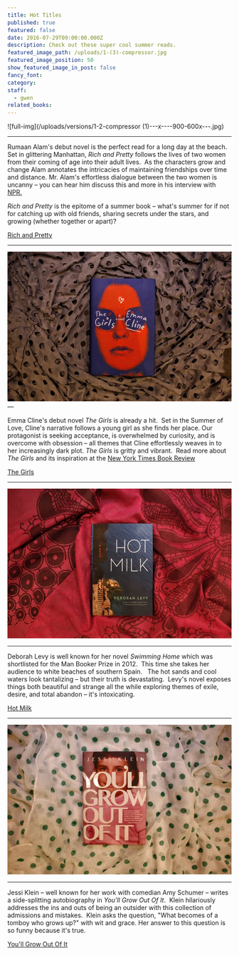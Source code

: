 ```yaml
---
title: Hot Titles
published: true
featured: false
date: 2016-07-29T09:00:00.000Z
description: Check out these super cool summer reads.
featured_image_path: /uploads/1-(3)-compressor.jpg
featured_image_position: 50
show_featured_image_in_post: false
fancy_font:
category:
staff:
  - gwen
related_books:
---
```



![full-img](/uploads/versions/1-2-compressor &#40;1&#41;---x----900-600x---.jpg)

---

Rumaan Alam's debut novel is the perfect read for a long day at the beach.&nbsp; Set in glittering Manhattan,&nbsp;*Rich and Pretty* follows the lives of two women from their coming of age into their adult lives.&nbsp; As the characters grow and change Alam annotates the intricacies of maintaining friendships over time and distance. Mr. Alam's effortless dialogue between the two women is uncanny – you can hear him discuss this and more in his interview with [NPR.](https://www.npr.org/2016/06/12/481750650/-rich-and-pretty-author-rumaan-alam-captures-lives-very-different-from-his-own)

*Rich and Pretty* is the epitome of a summer book – what's summer for if not for catching up with old friends, sharing secrets under the stars, and growing (whether together or apart)?

[Rich and Pretty](https://www.brooklinebooksmith-shop.com/book/9780062429933)

---

![full-img](/uploads/versions/1-5-compressor---x----900-600x---.jpg)—

Emma Cline's debut novel *The Girls* is already a hit. &nbsp;Set in the Summer of Love, Cline's narrative follows a young girl as she finds her place. Our protagonist is seeking acceptance, is overwhelmed by curiosity, and is overcome with obsession – all themes that Cline effortlessly weaves in to her increasingly dark plot. *The Girls* is gritty and vibrant.&nbsp; Read more about *The Girls* and its inspiration at the [New York Times Book Review](https://www.nytimes.com/2016/06/05/books/review/the-girls-by-emma-cline.html?_r=0)

[The Girls](https://www.brooklinebooksmith-shop.com/book/9780812998603)

---

![full-img](/uploads/versions/1-1-compressor---x----900-600x---.jpg)

---

Deborah Levy is well known for her novel *Swimming Home* which was shortlisted for the Man Booker Prize in 2012. &nbsp;This time she takes her audience to white beaches of southern Spain. &nbsp; The hot sands and cool waters look tantalizing – but their truth is devastating. &nbsp;Levy's novel exposes things both beautiful and strange all the while exploring themes of exile, desire, and total abandon – it's intoxicating.

[Hot Milk](https://www.brooklinebooksmith-shop.com/book/9781620406694)

---

![full-img](/uploads/versions/1-4-compressor---x----900-600x---.jpg)

---

Jessi Klein – well known for her work with comedian Amy Schumer – writes a side-splitting autobiography in *You'll Grow Out Of It*.&nbsp; Klein hilariously addresses the ins and outs of being an outsider with this collection of admissions and mistakes.&nbsp; Klein asks the question, "What becomes of a tomboy who grows up?" with wit and grace. Her answer to this question is so funny because it's true.

[You'll Grow Out Of It](https://www.brooklinebooksmith-shop.com/book/9781455531189)